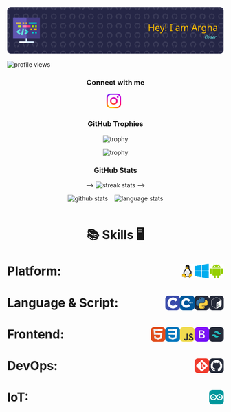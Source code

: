<!-- banner image to be updated -->
<img src="images/header.png" alt="banner image">

<!-- profile views -->
<p align="left"> <img src="https://komarev.com/ghpvc/?username=Arghadeeps07&label=Profile%20views&color=0e75b6&style=flat" alt="profile views" /> </p>

<!-- social links -->
<h3 align="center">Connect with me</h3>

<p align="center">
    <a href="https://instagram.com/arghadeeps07"><img height="34" src="images/socials/instagram.svg" alt="Instagram"></a>&nbsp;&nbsp;
</p>

<!-- github trophies -->
<h3 align="center">GitHub Trophies</h3>
<div align="center">
  
![trophy](https://github-profile-trophy.vercel.app/?username=Arghadeeps07&theme=dark_lover&no-frame=true&no-bg=true&column=3&title=Commits,Followers,Stars)
<br>

![trophy](https://github-profile-trophy.vercel.app/?username=Arghadeeps07&theme=dark_lover&no-frame=true&no-bg=true&column=3&title=PullRequest,Repositories,Reviews)
</div>

<!-- github stats -->
<h3 align="center">GitHub Stats</h3>
<div align="center">
<!--     <img height="160px" width="160px" src="images/wings/left.svg" alt="left wing"> <!-- to be made responsive --> -->
    <img align="top" src="https://github-readme-streak-stats.herokuapp.com/?user=Arghadeeps07&theme=windows-dark&hide_border=true" alt="streak stats">
<!--     <img height="160px" width="160px" src="images/wings/right.svg" alt="right wing">  <!-- to be made responsive --> -->
    <p></p>
    <img src="https://github-readme-stats.vercel.app/api?username=Arghadeeps07&show_icons=true&locale=en&theme=github_dark&hide_border=true&bg_color=000000&count_private=true" alt="github stats">
    &nbsp;&nbsp;
    <img align=top src="https://github-readme-stats.vercel.app/api/top-langs?username=Arghadeeps07&show_icons=true&locale=en&theme=github_dark&hide_border=true&bg_color=000000&layout=compact&langs_count=10" height="194.8px" alt="language stats">
</div>
<br>

<!-- Skills -->
<h1 align=center>

:books: Skills :desktop_computer:
</h1>

<h1>Platform:&nbsp;&nbsp; <!-- Platform -->
    <img src="images/platforms/android.svg" height="34" alt="Android" align=right>&nbsp;&nbsp;
    <img src="images/platforms/windows.svg" height="34" alt="Windows" align=right>&nbsp;&nbsp;
    <img src="images/platforms/linux.svg" height="34" alt="Linux" align=right>&nbsp;&nbsp;
</h1>

<h1>Language & Script:&nbsp;&nbsp; <!-- Language & Script -->
    <img src="images/languages/bash.svg" height="34" alt="bash" align=right>&nbsp;&nbsp;
    <img src="images/languages/python.svg" height="34" alt="python" align=right>&nbsp;&nbsp;
    <img src="images/languages/cpp.svg" height="34" alt="C++" align=right>&nbsp;&nbsp;
    <img src="images/languages/c.svg" height="34" alt="C" align=right>&nbsp;&nbsp;
</h1>

<h1>Frontend:&nbsp;&nbsp; <!-- Frontend -->
    <img src="images/frontend/tailwind-css.svg" height="34" alt="Tailwind CSS" align=right>&nbsp;&nbsp;
    <img src="images/frontend/bootstrap.svg" height="34" alt="Bootstrap" align=right>&nbsp;&nbsp;
    <img src="images/frontend/js.svg" height="34" alt="JavaScript" align=right>&nbsp;&nbsp;
    <img src="images/frontend/css.svg" height="34" alt="CSS" align=right>&nbsp;&nbsp;
    <img src="images/frontend/html.svg" height="34" alt="HTML" align=right>&nbsp;&nbsp;
</h1>

<h1>DevOps:&nbsp;&nbsp; <!-- DevOps -->
    <img src="images/dev-ops/github.svg" height="34" alt="Github" align=right>&nbsp;&nbsp;
    <img src="images/dev-ops/git.svg" height="34" alt="Git" align=right>&nbsp;&nbsp;
</h1>

<h1>IoT:&nbsp;&nbsp; <!-- IoT -->
    <img src="images/iot/arduino.svg" height="34" alt="Arduino" align=right>&nbsp;&nbsp;
</h1>
